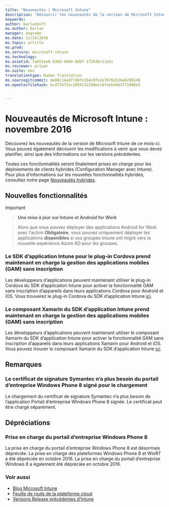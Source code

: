 ```yaml
---
title: "Nouveautés | Microsoft Intune"
description: "Découvrir les nouveautés de la version de Microsoft Intune de ce mois-ci et des versions précédentes"
keywords: 
author: barlanmsft
ms.author: barlan
manager: angrobe
ms.date: 11/14/2016
ms.topic: article
ms.prod: 
ms.service: microsoft-intune
ms.technology: 
ms.assetid: fab51ee0-638d-4dd4-8d8f-1f263bc11e5c
ms.reviewer: priyar
ms.suite: ems
translationtype: Human Translation
ms.sourcegitcommit: 8e88c14ad77d8fe1b4c0fe2e7676d126e6288146
ms.openlocfilehash: bcd77b751c2059131558e1cbfeebd4d3f71086e5


---
```

# <a name="whats-new-in-microsoft-intune---november-2016"></a>Nouveautés de Microsoft Intune : novembre 2016
Découvrez les nouveautés de la version de Microsoft Intune de ce mois-ci. Vous pouvez également découvrir les modifications à venir que vous devez planifier, ainsi que des informations sur les versions précédentes.

Toutes ces fonctionnalités seront finalement prises en charge pour les déploiements de clients hybrides (Configuration Manager avec Intune). Pour plus d’informations sur les nouvelles fonctionnalités hybrides, consultez notre page [Nouveautés hybrides](https://technet.microsoft.com/library/mt718155.aspx).
<!---@Barry, the above blurb stays in each version, but make sure Tyler signs off each time. Also, remember to set the ms.date in the metadata to the sprint release. --->

## <a name="new-capabilities"></a>Nouvelles fonctionnalités

<!--### View App States for All Platforms in Real Time
App installation status is now shown in real-time in the console. When you previously deployed an app, you had to wait for a targeted device to report back before the app install status was displayed in the Intune console.

### Streamline iOS App Management for your End Users
Intune can now automatically take over management of the previously installed app and no end user action is required.

Previously, if the end user of an enrolled iOS device installed an app from the App Store before you deployed that same app with a deployment action of __Available__, then the end user had to:

1. Open the __Company Portal__.
2. Select the app.
3. Tap __Install__ to enable Intune to take over management of the app.-->

<!--### New Microsoft Intune Company Portal App for Windows 10 Devices
Microsoft is releasing a new Intune Company Portal for Windows 10 devices. This app, which leverages the new Windows 10 Universal format, will provide the user with an updated user experience within the app and identical experiences across all Windows 10 devices, PC and Mobile alike - while still enabling all the same functionality that they are using today.

The new app will also allow users to leverage additional platform features like single sign-on and certificate-based authentication on Windows 10 devices. The app will be made available as an upgrade to the existing Windows 8.1 Company Portal and Windows Phone 8.1 Company Portal installs from the Windows Store. It will also be available for sideloading.-->

<!--### Support for Windows Store for Business Apps Being Deployed as Available
You can now deploy apps you synchronized from the Windows Store for Business (WSfB) with a deployment action of __Available__ or __Required__. After syncing WSfB apps into Intune, administrators will be able to target those apps as available installs to groups of users. End users will see the deployed WSfB apps as available for install in the Universal Company Portal, where they can choose whether they would like to acquire the apps.

### Conditional Access for MAM with SharePoint Online

You can block apps that are not supported by Intune mobile app management (MAM) policies from accessing SharePoint online.  You can get started in Intune mobile app management via the Azure portal. Look for the  Conditional Access section in the “Settings” blade which now includes the option for SharePoint online.-->

> [!IMPORTANT]

> __Une mise à jour sur Intune et Android for Work__

> Alors que vous pouvez déployer des applications Android for Work avec l’action __Obligatoire__, vous pouvez uniquement déployer les applications __disponibles__ si vos groupes Intune ont migré vers la nouvelle expérience Azure AD pour les groupes.

### <a name="intune-app-sdk-for-cordova-plugin-now-supports-mam-without-enrollment"></a>Le SDK d’application Intune pour le plug-in Cordova prend maintenant en charge la gestion des applications mobiles (GAM) sans inscription
Les développeurs d’applications peuvent maintenant utiliser le plug-in Cordova du SDK d’application Intune pour activer la fonctionnalité GAM sans inscription d’appareils dans leurs applications Cordova pour Android et iOS. Vous trouverez le plug-in Cordova du SDK d’application Intune [ici](https://github.com/msintuneappsdk/cordova-plugin-ms-intune-mam).

### <a name="intune-app-sdk-xamarin-component-now-supports-mam-without-enrollment"></a>Le composant Xamarin du SDK d’application Intune prend maintenant en charge la gestion des applications mobiles (GAM) sans inscription
Les développeurs d’applications peuvent maintenant utiliser le composant Xamarin du SDK d’application Intune pour activer la fonctionnalité GAM sans inscription d’appareils dans leurs applications Xamarin pour Android et iOS. Vous pouvez trouver le composant Xamarin du SDK d’application Intune [ici](https://github.com/msintuneappsdk/intune-app-sdk-xamarin).

## <a name="notices"></a>Remarques

### <a name="symantec-signing-certificate-no-longer-requires-signed-windows-phone-8-company-portal-for-upload"></a>Le certificat de signature Symantec n’a plus besoin du portail d’entreprise Windows Phone 8 signé pour le chargement
Le chargement du certificat de signature Symantec n’a plus besoin de l’application Portail d’entreprise Windows Phone 8 signée. Le certificat peut être chargé séparément.

## <a name="deprecations"></a>Dépréciations

### <a name="support-for-the-windows-phone-8-company-portal"></a>Prise en charge du portail d’entreprise Windows Phone 8
La prise en charge du portail d’entreprise Windows Phone 8 est désormais dépréciée. La prise en charge des plateformes Windows Phone 8 et WinRT a été dépréciée en octobre 2016. La prise en charge du portail d’entreprise Windows 8 a également été dépréciée en octobre 2016.


### <a name="see-also"></a>Voir aussi
* [Blog Microsoft Intune](http://go.microsoft.com/fwlink/?LinkID=273882)
* [Feuille de route de la plateforme cloud](http://www.microsoft.com/en-us/server-cloud/roadmap/Indevelopment.aspx?TabIndex=0&dropValue=Intune)
* [Versions Release précédentes d’Intune](whats-new-archive.md)



<!--HONumber=Nov16_HO3-->


